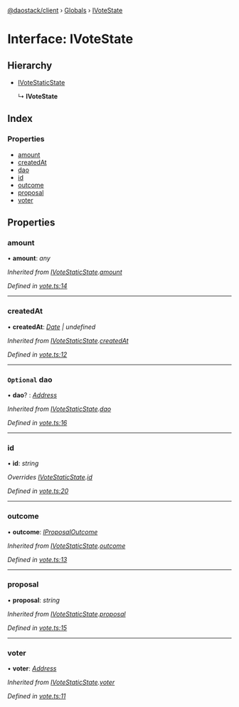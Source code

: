 [@daostack/client](../README.md) › [Globals](../globals.md) › [IVoteState](ivotestate.md)

# Interface: IVoteState

## Hierarchy

* [IVoteStaticState](ivotestaticstate.md)

  ↳ **IVoteState**

## Index

### Properties

* [amount](ivotestate.md#amount)
* [createdAt](ivotestate.md#createdat)
* [dao](ivotestate.md#optional-dao)
* [id](ivotestate.md#id)
* [outcome](ivotestate.md#outcome)
* [proposal](ivotestate.md#proposal)
* [voter](ivotestate.md#voter)

## Properties

###  amount

• **amount**: *any*

*Inherited from [IVoteStaticState](ivotestaticstate.md).[amount](ivotestaticstate.md#amount)*

*Defined in [vote.ts:14](https://github.com/daostack/client/blob/a635c74/src/vote.ts#L14)*

___

###  createdAt

• **createdAt**: *[Date](../globals.md#date) | undefined*

*Inherited from [IVoteStaticState](ivotestaticstate.md).[createdAt](ivotestaticstate.md#createdat)*

*Defined in [vote.ts:12](https://github.com/daostack/client/blob/a635c74/src/vote.ts#L12)*

___

### `Optional` dao

• **dao**? : *[Address](../globals.md#address)*

*Inherited from [IVoteStaticState](ivotestaticstate.md).[dao](ivotestaticstate.md#optional-dao)*

*Defined in [vote.ts:16](https://github.com/daostack/client/blob/a635c74/src/vote.ts#L16)*

___

###  id

• **id**: *string*

*Overrides [IVoteStaticState](ivotestaticstate.md).[id](ivotestaticstate.md#optional-id)*

*Defined in [vote.ts:20](https://github.com/daostack/client/blob/a635c74/src/vote.ts#L20)*

___

###  outcome

• **outcome**: *[IProposalOutcome](../enums/iproposaloutcome.md)*

*Inherited from [IVoteStaticState](ivotestaticstate.md).[outcome](ivotestaticstate.md#outcome)*

*Defined in [vote.ts:13](https://github.com/daostack/client/blob/a635c74/src/vote.ts#L13)*

___

###  proposal

• **proposal**: *string*

*Inherited from [IVoteStaticState](ivotestaticstate.md).[proposal](ivotestaticstate.md#proposal)*

*Defined in [vote.ts:15](https://github.com/daostack/client/blob/a635c74/src/vote.ts#L15)*

___

###  voter

• **voter**: *[Address](../globals.md#address)*

*Inherited from [IVoteStaticState](ivotestaticstate.md).[voter](ivotestaticstate.md#voter)*

*Defined in [vote.ts:11](https://github.com/daostack/client/blob/a635c74/src/vote.ts#L11)*
